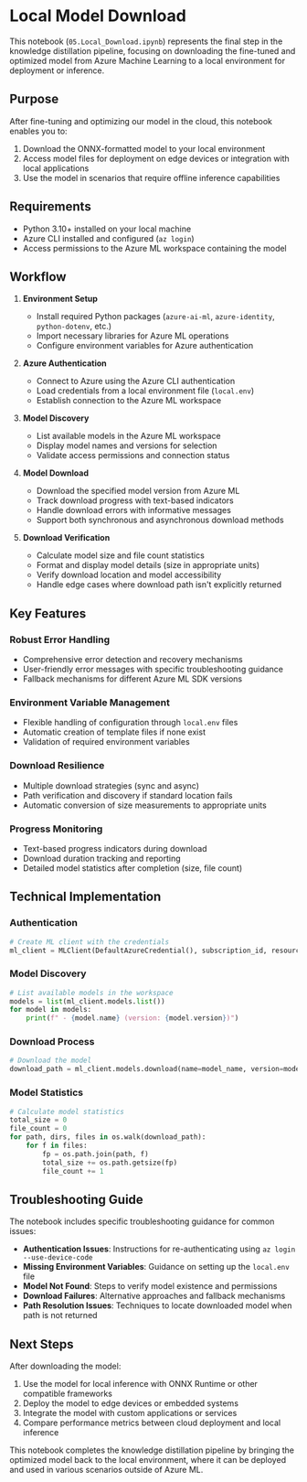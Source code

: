 # Local Model Download

This notebook (`05.Local_Download.ipynb`) represents the final step in the knowledge distillation pipeline, focusing on downloading the fine-tuned and optimized model from Azure Machine Learning to a local environment for deployment or inference.

## Purpose

After fine-tuning and optimizing our model in the cloud, this notebook enables you to:
1. Download the ONNX-formatted model to your local environment
2. Access model files for deployment on edge devices or integration with local applications
3. Use the model in scenarios that require offline inference capabilities

## Requirements

- Python 3.10+ installed on your local machine
- Azure CLI installed and configured (`az login`)
- Access permissions to the Azure ML workspace containing the model

## Workflow

1. **Environment Setup**
   - Install required Python packages (`azure-ai-ml`, `azure-identity`, `python-dotenv`, etc.)
   - Import necessary libraries for Azure ML operations
   - Configure environment variables for Azure authentication

2. **Azure Authentication**
   - Connect to Azure using the Azure CLI authentication
   - Load credentials from a local environment file (`local.env`)
   - Establish connection to the Azure ML workspace

3. **Model Discovery**
   - List available models in the Azure ML workspace
   - Display model names and versions for selection
   - Validate access permissions and connection status

4. **Model Download**
   - Download the specified model version from Azure ML
   - Track download progress with text-based indicators
   - Handle download errors with informative messages
   - Support both synchronous and asynchronous download methods

5. **Download Verification**
   - Calculate model size and file count statistics
   - Format and display model details (size in appropriate units)
   - Verify download location and model accessibility
   - Handle edge cases where download path isn't explicitly returned

## Key Features

### Robust Error Handling
- Comprehensive error detection and recovery mechanisms
- User-friendly error messages with specific troubleshooting guidance
- Fallback mechanisms for different Azure ML SDK versions

### Environment Variable Management
- Flexible handling of configuration through `local.env` files
- Automatic creation of template files if none exist
- Validation of required environment variables

### Download Resilience
- Multiple download strategies (sync and async)
- Path verification and discovery if standard location fails
- Automatic conversion of size measurements to appropriate units

### Progress Monitoring
- Text-based progress indicators during download
- Download duration tracking and reporting
- Detailed model statistics after completion (size, file count)

## Technical Implementation

### Authentication
```python
# Create ML client with the credentials
ml_client = MLClient(DefaultAzureCredential(), subscription_id, resource_group, workspace)
```

### Model Discovery
```python
# List available models in the workspace
models = list(ml_client.models.list())
for model in models:
    print(f" - {model.name} (version: {model.version})")
```

### Download Process
```python
# Download the model
download_path = ml_client.models.download(name=model_name, version=model_version)
```

### Model Statistics
```python
# Calculate model statistics
total_size = 0
file_count = 0
for path, dirs, files in os.walk(download_path):
    for f in files:
        fp = os.path.join(path, f)
        total_size += os.path.getsize(fp)
        file_count += 1
```

## Troubleshooting Guide

The notebook includes specific troubleshooting guidance for common issues:

- **Authentication Issues**: Instructions for re-authenticating using `az login --use-device-code`
- **Missing Environment Variables**: Guidance on setting up the `local.env` file
- **Model Not Found**: Steps to verify model existence and permissions
- **Download Failures**: Alternative approaches and fallback mechanisms
- **Path Resolution Issues**: Techniques to locate downloaded model when path is not returned

## Next Steps

After downloading the model:

1. Use the model for local inference with ONNX Runtime or other compatible frameworks
2. Deploy the model to edge devices or embedded systems
3. Integrate the model with custom applications or services
4. Compare performance metrics between cloud deployment and local inference

This notebook completes the knowledge distillation pipeline by bringing the optimized model back to the local environment, where it can be deployed and used in various scenarios outside of Azure ML.
